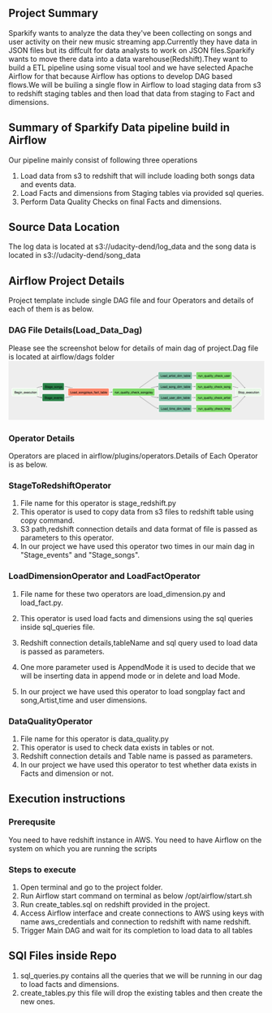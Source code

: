 ## Project Summary 
Sparkify wants to analyze the data they've been collecting on songs and user activity on their new music streaming app.Currently they have data in JSON files but its diffcult for data analysts to work on JSON files.Sparkify wants to move there data into a data warehouse(Redshift).They want to build a ETL pipeline using some visual tool and we have selected Apache Airflow for that because Airflow has options to develop DAG based flows.We will be builing a single flow in Airflow to load staging data from s3 to redshift staging tables and then load that data from staging to Fact and dimensions.

## Summary of Sparkify Data pipeline build in Airflow
Our pipeline mainly consist of following three operations
1. Load data from s3 to redshift that will include loading both songs data and events data.
2. Load Facts and dimensions from Staging tables via provided sql queries.
3. Perform Data Quality Checks on final Facts and dimensions.

## Source Data Location
The log data is located at s3://udacity-dend/log_data and the song data is located in s3://udacity-dend/song_data

## Airflow Project Details
Project template include single DAG file and four Operators and details of each of them is as below.

### DAG File Details(Load_Data_Dag)
Please see the screenshot below for details of main dag of project.Dag file is located at airflow/dags folder
![Dag Details](MainDAG.png)

### Operator Details

Operators are placed in airflow/plugins/operators.Details of Each Operator is as below.

### StageToRedshiftOperator

1. File name for this operator is stage_redshift.py
2. This operator is used to copy data from s3 files to redshift table using copy command.
3. S3 path,redshift connection details and data format of file is passed as parameters to this operator.
4. In our project we have used this operator two times in our main dag in "Stage_events" and "Stage_songs".

### LoadDimensionOperator and LoadFactOperator

1. File name for these two operators are load_dimension.py and load_fact.py.
2. This operator is used load facts and dimensions using the sql queries inside sql_queries file.
3. Redshift connection details,tableName and sql query used to load data is passed as parameters.
4. One more parameter used is AppendMode it is used to decide that we will be inserting data in append mode or in delete and load Mode.

4. In our project we have used this operator to load songplay fact and song,Artist,time and user dimensions.

### DataQualityOperator

1. File name for this operator is data_quality.py
2. This operator is used to check data exists in tables or not.
3. Redshift connection details and Table name is passed as parameters.
4. In our project we have used this operator to test whether data exists in Facts and dimension or not.

## Execution instructions
### Prerequsite
You need to have redshift instance in AWS. You need to have Airflow on the system on which you are running the scripts

### Steps to execute
1. Open terminal and go to the project folder.
2. Run Airflow start command on terminal as below
     /opt/airflow/start.sh
3. Run create_tables.sql on redshift provided in the project.
4. Access Airflow interface and create connections to AWS using keys with name aws_credentials and connection to redshift with name redshift.
5. Trigger Main DAG and wait for its completion to load data to all tables 



## SQl Files inside Repo
1. sql_queries.py contains all the queries that we will be running in our dag to load facts and dimensions.
2. create_tables.py this file will drop the existing tables and then create the new ones.
